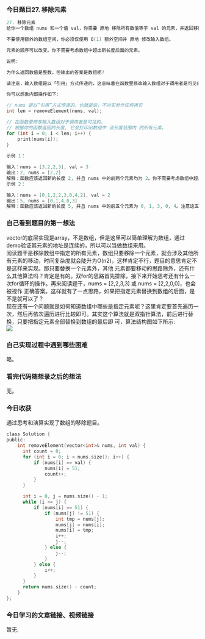 ### 今日题目27. 移除元素  
```c  
27. 移除元素
给你一个数组 nums 和一个值 val，你需要 原地 移除所有数值等于 val 的元素，并返回移除后数组的新长度。

不要使用额外的数组空间，你必须仅使用 O(1) 额外空间并 原地 修改输入数组。

元素的顺序可以改变。你不需要考虑数组中超出新长度后面的元素。

说明:

为什么返回数值是整数，但输出的答案是数组呢?

请注意，输入数组是以「引用」方式传递的，这意味着在函数里修改输入数组对于调用者是可见的。

你可以想象内部操作如下:

// nums 是以“引用”方式传递的。也就是说，不对实参作任何拷贝
int len = removeElement(nums, val);

// 在函数里修改输入数组对于调用者是可见的。
// 根据你的函数返回的长度, 它会打印出数组中 该长度范围内 的所有元素。
for (int i = 0; i < len; i++) {
    print(nums[i]);
}
 
示例 1：

输入：nums = [3,2,2,3], val = 3
输出：2, nums = [2,2]
解释：函数应该返回新的长度 2, 并且 nums 中的前两个元素均为 2。你不需要考虑数组中超出新长度后面的元素。例如，函数返回的新长度为 2 ，而 nums = [2,2,3,3] 或 nums = [2,2,0,0]，也会被视作正确答案。
示例 2：

输入：nums = [0,1,2,2,3,0,4,2], val = 2
输出：5, nums = [0,1,4,0,3]
解释：函数应该返回新的长度 5, 并且 nums 中的前五个元素为 0, 1, 3, 0, 4。注意这五个元素可为任意顺序。你不需要考虑数组中超出新长度后面的元素。
```  
  
### 自己看到题目的第一想法  
vector的底层实现是array，不是数组，但是这里可以简单理解为数组，通过demo验证其元素的地址是连续的，所以可以当做数组来用。  
阅读题干是移除数组中指定的所有元素，数组只要移除一个元素，就会涉及其他所有元素的移动，时间复杂度就会陡升为O(n2)，这样肯定不行，题目的意思肯定不是这样来实现。那只要替换一个元素外，其他
元素都要移动的思路除外，还有什么其他算法吗？肯定是有的。双for的思路首先排除，接下来开始思考还有什么一次for循环的操作。再来阅读题干，nums = [2,2,3,3] 或 nums = [2,2,0,0]，也会被视作
正确答案。这样就有了一点思路，如果把指定元素替换到数组的后面，是不是就可以了？  
现在还有一个问题就是如何知道数组中哪些是指定元素呢？这里肯定要首先遍历一次，然后再依次遍历进行比较即可。其实这个算法就是双指针算法，前后进行替换，只要把指定元素全部替换到数组的最后即
可，算法结构图如下所示:  
![](https://github.com/joehou89/oj_or_algorithm/blob/main/%E7%AE%97%E6%B3%95%E5%88%86%E6%9E%90%E7%BB%93%E6%9E%84%E5%9B%BE/LC27.jpg)  
  
### 自己实现过程中遇到哪些困难  
略。  
### 看完代码随想录之后的想法  
无。  
### 今日收获  
通过思考和演算实现了数组的移除题目。  
```c  
class Solution {
public:
    int removeElement(vector<int>& nums, int val) {
      int count = 0;
      for (int i = 0; i < nums.size(); i++) {
          if (nums[i] == val) {
              nums[i] = 51;
              count++;
          }
      }

      int i = 0, j = nums.size() - 1;
      while (i <= j) {
          if (nums[i] == 51) {
              if (nums[j] != 51) {
                  int tmp = nums[j];
                  nums[j] = nums[i];
                  nums[i] = tmp;
                  i++;
                  j--;
              } else {
                  j--;
              }
          } else {
              i++;
          }
      }
      return nums.size() - count;
    }
};
```  
  
### 今日学习的文章链接、视频链接  
暂无.  




